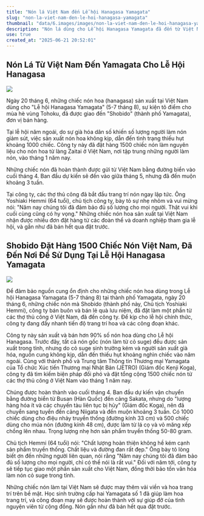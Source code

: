 ```yaml
---
title: "Nón lá Việt Nam đến Lễ hội Hanagasa Yamagata"
slug: "non-la-viet-nam-den-le-hoi-hanagasa-yamagata"
thumbnail: "data/6.images/images/non-la-viet-nam-den-le-hoi-hanagasa-yamagata.webp"
description: "Nón lá dùng cho Lễ hội Hanagasa Yamagata đã đến từ Việt Nam sau sự cố thiếu hụt năm ngoái. 1500 chiếc nón đã được đặt hàng và đang được trang trí gấp rút."
use: true
created_at: "2025-06-21 20:52:01"
---
```


## Nón Lá Từ Việt Nam Đến Yamagata Cho Lễ Hội Hanagasa

![](/images/20250621-00000028-mai-000-1-view.webp)

Ngày 20 tháng 6, những chiếc nón hoa (hanagasa) sản xuất tại Việt Nam dùng cho "Lễ hội Hanagasa Yamagata" (5-7 tháng 8), sự kiện tô điểm cho mùa hè vùng Tohoku, đã được giao đến "Shobido" (thành phố Yamagata), đơn vị bán hàng.

Tại lễ hội năm ngoái, do sự già hóa dân số khiến số lượng người làm nón giảm sút, việc sản xuất nón hoa không kịp, dẫn đến tình trạng thiếu hụt khoảng 1000 chiếc. Công ty này đã đặt hàng 1500 chiếc nón làm nguyên liệu cho nón hoa từ làng Zaitai ở Việt Nam, nơi tập trung những người làm nón, vào tháng 1 năm nay.

Những chiếc nón đã hoàn thành được gửi từ Việt Nam bằng đường biển vào cuối tháng 4. Ban đầu dự kiến sẽ đến vào giữa tháng 5, nhưng đã đến muộn khoảng 3 tuần.

Tại công ty, các thợ thủ công đã bắt đầu trang trí nón ngay lập tức. Ông Yoshiaki Hemmi (64 tuổi), chủ tịch công ty, bày tỏ sự nhẹ nhõm và vui mừng nói: "Năm nay chúng tôi đã đảm bảo đủ số lượng cho mọi người. Thật vui khi cuối cùng cũng có hy vọng." Những chiếc nón hoa sản xuất tại Việt Nam nhận được nhiều đơn đặt hàng từ các đoàn thể và doanh nghiệp tham gia lễ hội, và gần như đã bán hết qua đặt trước.

## Shobido Đặt Hàng 1500 Chiếc Nón Việt Nam, Đã Đến Nơi Để Sử Dụng Tại Lễ Hội Hanagasa Yamagata

![](/images/20250620-00000008-yamagatan-000-2-view.webp)

Để đảm bảo nguồn cung ổn định cho những chiếc nón hoa dùng trong Lễ hội Hanagasa Yamagata (5-7 tháng 8) tại thành phố Yamagata, ngày 20 tháng 6, những chiếc nón mà Shobido (thành phố này, Chủ tịch Yoshiaki Hemmi), công ty bán buôn và bán lẻ quà lưu niệm, đã đặt làm một phần từ các thợ thủ công ở Việt Nam, đã đến công ty. Để kịp cho lễ hội chính thức, công ty đang đẩy nhanh tiến độ trang trí hoa và các công đoạn khác.

Công ty này sản xuất và bán hơn 90% số nón hoa dùng cho Lễ hội Hanagasa. Trước đây, tất cả nón gốc (nón làm từ cỏ suge) đều được sản xuất trong tỉnh, nhưng do cỏ suge sinh trưởng kém và người sản xuất già hóa, nguồn cung không kịp, dẫn đến thiếu hụt khoảng nghìn chiếc vào năm ngoái. Cùng với thành phố và Trung tâm Thông tin Thương mại Yamagata của Tổ chức Xúc tiến Thương mại Nhật Bản (JETRO) (Giám đốc Kenji Koga), công ty đã tìm kiếm biện pháp đối phó và đặt tổng cộng 1500 chiếc nón từ các thợ thủ công ở Việt Nam vào tháng 1 năm nay.

Chúng được hoàn thành vào cuối tháng 4. Ban đầu dự kiến vận chuyển bằng đường biển từ Busan (Hàn Quốc) đến cảng Sakata, nhưng do "lượng hàng hóa ít và các chuyến tàu liên tục bị hủy" (Giám đốc Koga), nên đã chuyển sang tuyến đến cảng Niigata và đến muộn khoảng 3 tuần. Có 1000 chiếc dùng cho điệu nhảy truyền thống (đường kính 33 cm) và 500 chiếc dùng cho múa nón (đường kính 48 cm), được làm từ lá cọ và vỏ măng xếp chồng lên nhau. Trọng lượng nhẹ hơn sản phẩm truyền thống 50-80 gram.

Chủ tịch Hemmi (64 tuổi) nói: "Chất lượng hoàn thiện không hề kém cạnh sản phẩm truyền thống. Chất liệu và đường đan rất đẹp." Ông bày tỏ lòng biết ơn đến những người liên quan, nói rằng "Năm nay chúng tôi đã đảm bảo đủ số lượng cho mọi người, chỉ có thể nói là rất vui." Đối với năm tới, công ty sẽ tiếp tục giao một phần sản xuất cho Việt Nam, đồng thời bảo tồn văn hóa làm nón cỏ suge trong tỉnh.

Những chiếc nón làm tại Việt Nam sẽ được may thêm vải viền và hoa trang trí trên bề mặt. Học sinh trường cấp hai Yamagata số 1 đã giúp làm hoa trang trí, và công đoạn may sẽ được hoàn thành với sự giúp đỡ của tình nguyện viên từ cộng đồng. Nón gần như đã bán hết qua đặt trước.
